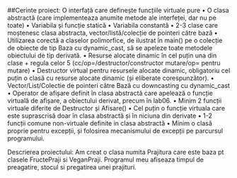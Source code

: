 ##Cerinte proiect:
O interfață care definește funcțiile virtuale pure 
• O clasa abstractă (care implementeaza anumite metode ale interfeței, dar nu 
pe toate) 
• Variabila și funcție statică 
• Variabila constantă 
• 2-3 clase care moștenesc clasa abstracta, vector/listă/colecție de pointeri 
către bază 
• Utilizarea corectă a claselor polimorfice, de ilustrat în main() pe o colecție 
de obiecte de tip Baza cu dynamic_cast, să se apeleze toate metodele 
obiectului de tip derivată. 
• Resurse alocate dinamic în cel puțin una din clase + regula celor 5 
(cc/op=/destructor/constructor mutare/op= pentru mutare) 
• Destructor virtual pentru resursele alocate dinamic, obligatoriu cel puțin o 
clasă cu resurse alocate dinamic (și eliberate corespunzător). 
• Vector/List/Colectie de pointeri către Bază cu downcasting cu dynamic_cast 
• Operator de afișare definit în clasa abstractă care apelează o funcție virtuală 
de afișare, a obiectului derivat, precum în lab06. 
• Minim 2 funcții virtuale diferite de Destructor și Afisare() 
• Cel puțin o funcție virtuala care este suprascrisă doar în clasa abstractă și în 
niciuna din derivate 
• 1-2 funcții comune non-virtuale definite in clasa abstractă 
• Minim o clasă proprie pentru excepții, și folosirea mecanismului de excepții 
pe parcursul programului.

Descrierea proiectului:
Am creat o clasa  numita Prajitura care este baza pt clasele FructePraji si VeganPraji. 
Programul meu afiseaza timpul de preagatire, stocul si pregatirea unei prajituri. 


